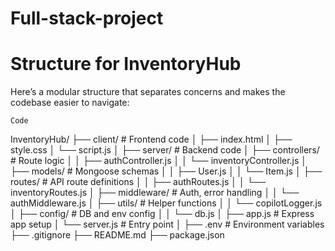 # Full-stack-project

# Structure for InventoryHub
Here’s a modular structure that separates concerns and makes the codebase easier to navigate:

    Code
InventoryHub/
├── client/                      # Frontend code
│   ├── index.html
│   ├── style.css
│   └── script.js
│
├── server/                      # Backend code
│   ├── controllers/            # Route logic
│   │   ├── authController.js
│   │   └── inventoryController.js
│   ├── models/                 # Mongoose schemas
│   │   ├── User.js
│   │   └── Item.js
│   ├── routes/                 # API route definitions
│   │   ├── authRoutes.js
│   │   └── inventoryRoutes.js
│   ├── middleware/             # Auth, error handling
│   │   └── authMiddleware.js
│   ├── utils/                  # Helper functions
│   │   └── copilotLogger.js
│   ├── config/                 # DB and env config
│   │   └── db.js
│   ├── app.js                  # Express app setup
│   └── server.js               # Entry point
│
├── .env                        # Environment variables
├── .gitignore
├── README.md
├── package.json

